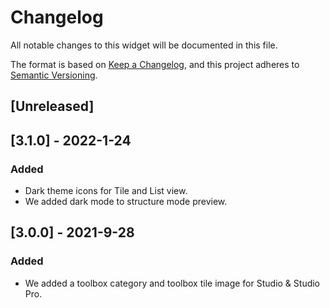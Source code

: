 # Changelog

All notable changes to this widget will be documented in this file.

The format is based on [Keep a Changelog](https://keepachangelog.com/en/1.0.0/), and this project adheres to [Semantic Versioning](https://semver.org/spec/v2.0.0.html).

## [Unreleased]

## [3.1.0] - 2022-1-24

### Added

-   Dark theme icons for Tile and List view.
-   We added dark mode to structure mode preview.

## [3.0.0] - 2021-9-28

### Added

-   We added a toolbox category and toolbox tile image for Studio & Studio Pro.
